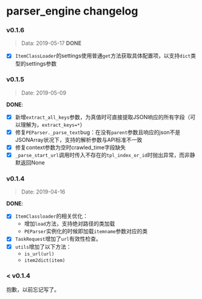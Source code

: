 # parser_engine changelog
### v0.1.6
>Data: 2019-05-17
**DONE**
- [x] `ItemClassLoader`的settings使用普通`get`方法获取具体配置项，以支持`dict`类型的settings参数

### v0.1.5
>Date: 2019-05-09

**DONE**:
- [x] 新增`extract_all_keys`参数，为真值时可直接提取JSON响应的所有字段（可以理解为，`extract_keys=*`）
- [x] 修复`PEParser._parse_text`bug：在没有`parent`参数且响应的json不是JSONArray状况下，支持的解析参数与API标准不一致
- [x] 修复context参数为空时crawled_time字段缺失
- [x] `_parse_start_url`调用时传入不存在的`tpl_index_or_id`时抛出异常，而非静默返回None

### v0.1.4
>Date: 2019-04-16

**DONE**:

- [x] `ItemClassloader`的相关优化：
    - 增加`load`方法，支持绝对路径的类加载
    - `PEParser`实例化的时候即加载`itemname`参数对应的类
- [x] `TaskRequest`增加了`url`有效性检查。
- [x] `utils`增加了以下方法：
    - `is_url(url)`
    - `item2dict(item)`
    
### < v0.1.4

抱歉，以前忘记写了。